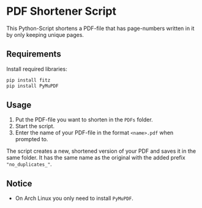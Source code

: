# PDF Shortener Script

This Python-Script shortens a PDF-file that has page-numbers written in it by only keeping unique pages.

## Requirements

Install required libraries:
   ```bash
   pip install fitz
   pip install PyMuPDF
   ```

## Usage

1. Put the PDF-file you want to shorten in the `PDFs` folder.
2. Start the script.
3. Enter the name of your PDF-file in the format `<name>.pdf` when prompted to.

The script creates a new, shortened version of your PDF and saves it in the same folder. It has the same name as the original with the added prefix `"no_duplicates_"`.

## Notice
- On Arch Linux you only need to install `PyMuPDF`.
